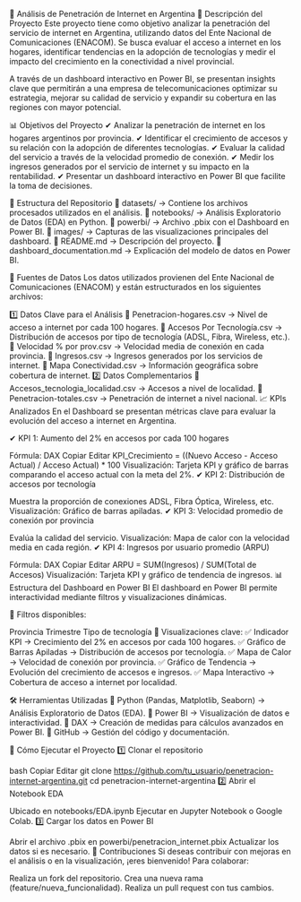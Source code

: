 📡 Análisis de Penetración de Internet en Argentina
📌 Descripción del Proyecto
Este proyecto tiene como objetivo analizar la penetración del servicio de internet en Argentina, utilizando datos del Ente Nacional de Comunicaciones (ENACOM). Se busca evaluar el acceso a internet en los hogares, identificar tendencias en la adopción de tecnologías y medir el impacto del crecimiento en la conectividad a nivel provincial.

A través de un dashboard interactivo en Power BI, se presentan insights clave que permitirán a una empresa de telecomunicaciones optimizar su estrategia, mejorar su calidad de servicio y expandir su cobertura en las regiones con mayor potencial.

📊 Objetivos del Proyecto
✔ Analizar la penetración de internet en los hogares argentinos por provincia.
✔ Identificar el crecimiento de accesos y su relación con la adopción de diferentes tecnologías.
✔ Evaluar la calidad del servicio a través de la velocidad promedio de conexión.
✔ Medir los ingresos generados por el servicio de internet y su impacto en la rentabilidad.
✔ Presentar un dashboard interactivo en Power BI que facilite la toma de decisiones.

📂 Estructura del Repositorio
📁 datasets/ → Contiene los archivos procesados utilizados en el análisis.
📁 notebooks/ → Análisis Exploratorio de Datos (EDA) en Python.
📁 powerbi/ → Archivo .pbix con el Dashboard en Power BI.
📁 images/ → Capturas de las visualizaciones principales del dashboard.
📄 README.md → Descripción del proyecto.
📄 dashboard_documentation.md → Explicación del modelo de datos en Power BI.

📜 Fuentes de Datos
Los datos utilizados provienen del Ente Nacional de Comunicaciones (ENACOM) y están estructurados en los siguientes archivos:

1️⃣ Datos Clave para el Análisis
📄 Penetracion-hogares.csv → Nivel de acceso a internet por cada 100 hogares.
📄 Accesos Por Tecnología.csv → Distribución de accesos por tipo de tecnología (ADSL, Fibra, Wireless, etc.).
📄 Velocidad % por prov.csv → Velocidad media de conexión en cada provincia.
📄 Ingresos.csv → Ingresos generados por los servicios de internet.
📄 Mapa Conectividad.csv → Información geográfica sobre cobertura de internet.
2️⃣ Datos Complementarios
📄 Accesos_tecnologia_localidad.csv → Accesos a nivel de localidad.
📄 Penetracion-totales.csv → Penetración de internet a nivel nacional.
📈 KPIs Analizados
En el Dashboard se presentan métricas clave para evaluar la evolución del acceso a internet en Argentina.

✔ KPI 1: Aumento del 2% en accesos por cada 100 hogares

Fórmula:
DAX
Copiar
Editar
KPI_Crecimiento = ((Nuevo Acceso - Acceso Actual) / Acceso Actual) * 100
Visualización: Tarjeta KPI y gráfico de barras comparando el acceso actual con la meta del 2%.
✔ KPI 2: Distribución de accesos por tecnología

Muestra la proporción de conexiones ADSL, Fibra Óptica, Wireless, etc.
Visualización: Gráfico de barras apiladas.
✔ KPI 3: Velocidad promedio de conexión por provincia

Evalúa la calidad del servicio.
Visualización: Mapa de calor con la velocidad media en cada región.
✔ KPI 4: Ingresos por usuario promedio (ARPU)

Fórmula:
DAX
Copiar
Editar
ARPU = SUM(Ingresos) / SUM(Total de Accesos)
Visualización: Tarjeta KPI y gráfico de tendencia de ingresos.
📊 Estructura del Dashboard en Power BI
El dashboard en Power BI permite interactividad mediante filtros y visualizaciones dinámicas.

🔹 Filtros disponibles:

Provincia
Trimestre
Tipo de tecnología
🔹 Visualizaciones clave:
✅ Indicador KPI → Crecimiento del 2% en accesos por cada 100 hogares.
✅ Gráfico de Barras Apiladas → Distribución de accesos por tecnología.
✅ Mapa de Calor → Velocidad de conexión por provincia.
✅ Gráfico de Tendencia → Evolución del crecimiento de accesos e ingresos.
✅ Mapa Interactivo → Cobertura de acceso a internet por localidad.

🛠️ Herramientas Utilizadas
📌 Python (Pandas, Matplotlib, Seaborn) → Análisis Exploratorio de Datos (EDA).
📌 Power BI → Visualización de datos e interactividad.
📌 DAX → Creación de medidas para cálculos avanzados en Power BI.
📌 GitHub → Gestión del código y documentación.

📌 Cómo Ejecutar el Proyecto
1️⃣ Clonar el repositorio

bash
Copiar
Editar
git clone https://github.com/tu_usuario/penetracion-internet-argentina.git
cd penetracion-internet-argentina
2️⃣ Abrir el Notebook EDA

Ubicado en notebooks/EDA.ipynb
Ejecutar en Jupyter Notebook o Google Colab.
3️⃣ Cargar los datos en Power BI

Abrir el archivo .pbix en powerbi/penetracion_internet.pbix
Actualizar los datos si es necesario.
📢 Contribuciones
Si deseas contribuir con mejoras en el análisis o en la visualización, ¡eres bienvenido!
Para colaborar:

Realiza un fork del repositorio.
Crea una nueva rama (feature/nueva_funcionalidad).
Realiza un pull request con tus cambios.
